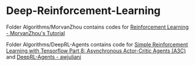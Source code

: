 # Deep-Reinforcement-Learning

Folder Algorithms/MorvanZhou contains codes for [Reinforcement Learning - MorvanZhou's Tutorial](https://morvanzhou.github.io/tutorials/machine-learning/reinforcement-learning)

Folder Algorithms/DeepRL-Agents contains code for [Simple Reinforcement Learning with Tensorflow Part 8: Asynchronous Actor-Critic Agents (A3C)](https://medium.com/emergent-future/simple-reinforcement-learning-with-tensorflow-part-8-asynchronous-actor-critic-agents-a3c-c88f72a5e9f2) and [DeepRL-Agents - awjuliani](https://github.com/awjuliani/DeepRL-Agents)
